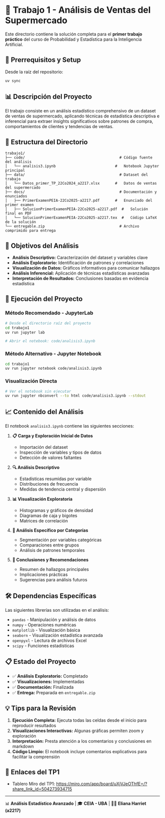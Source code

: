 # 🔬 Trabajo 1 - Análisis de Ventas del Supermercado

Este directorio contiene la solución completa para el **primer trabajo práctico** del curso de Probabilidad y Estadística para la Inteligencia Artificial.

## 🧰 Prerrequisitos y Setup

Desde la raíz del repositorio:
```bash
uv sync
```

## 📊 Descripción del Proyecto

El trabajo consiste en un análisis estadístico comprehensivo de un dataset de ventas de supermercado, aplicando técnicas de estadística descriptiva e inferencial para extraer insights significativos sobre patrones de compra, comportamientos de clientes y tendencias de ventas.

## 📁 Estructura del Directorio

```
trabajo1/
├── code/                                           # Código fuente del análisis
│   └── analisis3.ipynb                           #   Notebook Jupyter principal
├── data/                                           # Dataset del trabajo
│   └── Datos_primer_TP_22Co2024_a2217.xlsx       #   Datos de ventas del supermercado
├── docs/                                           # Documentación y enunciados
│   ├── PrimerExamenPEIA-22Co2025-a2217.pdf       #   Enunciado del primer examen
│   ├── SolucionPrimerExamenPEIA-22Co2025-a2217.pdf  #   Solución final en PDF
│   └── SolucionPrimerExamenPEIA-22Co2025-a2217.tex  #   Código LaTeX de la solución
└── entregable.zip                                  # Archivo comprimido para entrega
```

## 🎯 Objetivos del Análisis

- **Análisis Descriptivo:** Caracterización del dataset y variables clave
- **Análisis Exploratorio:** Identificación de patrones y correlaciones
- **Visualización de Datos:** Gráficos informativos para comunicar hallazgos
- **Análisis Inferencial:** Aplicación de técnicas estadísticas avanzadas
- **Interpretación de Resultados:** Conclusiones basadas en evidencia estadística

## 🚀 Ejecución del Proyecto

### Método Recomendado - JupyterLab
```bash
# Desde el directorio raíz del proyecto
cd trabajo1
uv run jupyter lab

# Abrir el notebook: code/analisis3.ipynb
```

### Método Alternativo - Jupyter Notebook
```bash
cd trabajo1
uv run jupyter notebook code/analisis3.ipynb
```

### Visualización Directa
```bash
# Ver el notebook sin ejecutar
uv run jupyter nbconvert --to html code/analisis3.ipynb --stdout
```

## 📈 Contenido del Análisis

El notebook `analisis3.ipynb` contiene las siguientes secciones:

1. **📋 Carga y Exploración Inicial de Datos**
   - Importación del dataset
   - Inspección de variables y tipos de datos
   - Detección de valores faltantes

2. **🔍 Análisis Descriptivo**
   - Estadísticas resumidas por variable
   - Distribuciones de frecuencia
   - Medidas de tendencia central y dispersión

3. **📊 Visualización Exploratoria**
   - Histogramas y gráficos de densidad
   - Diagramas de caja y bigotes
   - Matrices de correlación

4. **🎯 Análisis Específico por Categorías**
   - Segmentación por variables categóricas
   - Comparaciones entre grupos
   - Análisis de patrones temporales

5. **📝 Conclusiones y Recomendaciones**
   - Resumen de hallazgos principales
   - Implicaciones prácticas
   - Sugerencias para análisis futuros

## 🛠️ Dependencias Específicas

Las siguientes librerías son utilizadas en el análisis:
- `pandas` - Manipulación y análisis de datos
- `numpy` - Operaciones numéricas
- `matplotlib` - Visualización básica
- `seaborn` - Visualización estadística avanzada
- `openpyxl` - Lectura de archivos Excel
- `scipy` - Funciones estadísticas

## 📋 Estado del Proyecto

- ✅ **Análisis Exploratorio:** Completado
- ✅ **Visualizaciones:** Implementadas
- ✅ **Documentación:** Finalizada
- ✅ **Entrega:** Preparada en `entregable.zip`

## 💡 Tips para la Revisión

1. **Ejecución Completa:** Ejecuta todas las celdas desde el inicio para reproducir resultados
2. **Visualizaciones Interactivas:** Algunas gráficas permiten zoom y exploración
3. **Interpretación:** Presta atención a los comentarios y conclusiones en markdown
4. **Código Limpio:** El notebook incluye comentarios explicativos para facilitar la comprensión

## 🔗 Enlaces del TP1

- Tablero Miro del TP1: https://miro.com/app/board/uXjVJeOThfE=/?share_link_id=504273934715

---

📊 **Análisis Estadístico Avanzado** | 🎓 **CEIA - UBA** | 👩‍🎓 **Eliana Harriet (a2217)** 